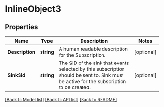 # InlineObject3

## Properties

Name | Type | Description | Notes
------------ | ------------- | ------------- | -------------
**Description** | **string** | A human readable description for the Subscription. | [optional] 
**SinkSid** | **string** | The SID of the sink that events selected by this subscription should be sent to. Sink must be active for the subscription to be created. | [optional] 

[[Back to Model list]](../README.md#documentation-for-models) [[Back to API list]](../README.md#documentation-for-api-endpoints) [[Back to README]](../README.md)


